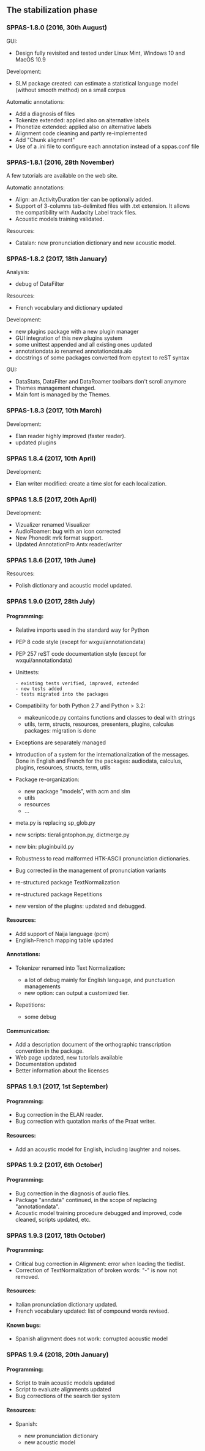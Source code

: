 ## The stabilization phase


### SPPAS-1.8.0 (2016, 30th August)

GUI:

- Design fully revisited and tested under Linux Mint, Windows 10 and MacOS 10.9

Development:

- SLM package created: can estimate a statistical language model (without 
  smooth method) on a small corpus

Automatic annotations:

- Add a diagnosis of files
- Tokenize extended: applied also on alternative labels
- Phonetize extended: applied also on alternative labels
- Alignment code cleaning and partly re-implemented
- Add "Chunk alignment"
- Use of a .ini file to configure each annotation instead of a sppas.conf file


### SPPAS-1.8.1 (2016, 28th November)

A few tutorials are available on the web site.

Automatic annotations:

- Align: an ActivityDuration tier can be optionally added.
- Support of 3-columns tab-delimited files with .txt extension. It allows the
  compatibility with Audacity Label track files.
- Acoustic models training validated.

Resources:

- Catalan: new pronunciation dictionary and new acoustic model.


### SPPAS-1.8.2 (2017, 18th January)

Analysis:

- debug of DataFilter

Resources:

- French vocabulary and dictionary updated

Development:

- new plugins package with a new plugin manager
- GUI integration of this new plugins system
- some unittest appended and all existing ones updated
- annotationdata.io renamed annotationdata.aio
- docstrings of some packages converted from epytext to reST syntax

GUI: 

- DataStats, DataFilter and DataRoamer toolbars don't scroll anymore
- Themes management changed.
- Main font is managed by the Themes.


### SPPAS-1.8.3 (2017, 10th March)

Development:

- Elan reader highly improved (faster reader).
- updated plugins


### SPPAS 1.8.4 (2017, 10th April)

Development:

- Elan writer modified: create a time slot for each localization.


### SPPAS 1.8.5 (2017, 20th April)

Development:

- Vizualizer renamed Visualizer
- AudioRoamer: bug with an icon corrected
- New Phonedit mrk format support.
- Updated AnnotationPro Antx reader/writer


### SPPAS 1.8.6 (2017, 19th June)

Resources:

- Polish dictionary and acoustic model updated.


### SPPAS 1.9.0 (2017, 28th July)

#### Programming:

- Relative imports used in the standard way for Python
- PEP 8 code style (except for wxgui/annotationdata)
- PEP 257 reST code documentation style (except for wxqui/annotationdata)
- Unittests:

      - existing tests verified, improved, extended
      - new tests added
      - tests migrated into the packages
      
- Compatibility for both Python 2.7 and Python > 3.2:

    - makeunicode.py contains functions and classes to deal with strings
    - utils, term, structs, resources, presenters, plugins, calculus packages:
      migration is done
      
- Exceptions are separately managed
- Introduction of a system for the internationalization of the messages. Done
  in English and French for the packages: audiodata, calculus, plugins, 
  resources, structs, term, utils
- Package re-organization:

    - new package "models", with acm and slm
    - utils 
    - resources
    - ...
    
- meta.py is replacing sp_glob.py
- new scripts: tieraligntophon.py, dictmerge.py
- new bin: pluginbuild.py
- Robustness to read malformed HTK-ASCII pronunciation dictionaries.
- Bug corrected in the management of pronunciation variants
- re-structured package TextNormalization
- re-structured package Repetitions
- new version of the plugins: updated and debugged.

#### Resources: 

- Add support of Naija language (pcm)
- English-French mapping table updated

#### Annotations:

- Tokenizer renamed into Text Normalization:

    - a lot of debug mainly for English language, and punctuation managements
    - new option: can output a customized tier.
    
- Repetitions:

    - some debug
  
#### Communication:

- Add a description document of the orthographic transcription convention
  in the package.
- Web page updated, new tutorials available
- Documentation updated
- Better information about the licenses


### SPPAS 1.9.1 (2017, 1st September)

#### Programming:

- Bug correction in the ELAN reader.
- Bug correction with quotation marks of the Praat writer.

#### Resources: 

- Add an acoustic model for English, including laughter and noises.


### SPPAS 1.9.2 (2017, 6th October)

#### Programming:

- Bug correction in the diagnosis of audio files.
- Package "anndata" continued, in the scope of replacing "annotationdata".
- Acoustic model training procedure debugged and improved, code cleaned, 
  scripts updated, etc.



### SPPAS 1.9.3 (2017, 18th October)

#### Programming:

- Critical bug correction in Alignment: error when loading the tiedlist.
- Correction of TextNormalization of broken words: "-" is now not removed.

#### Resources: 

- Italian pronunciation dictionary updated.
- French vocabulary updated: list of compound words revised.

#### Known bugs:

- Spanish alignment does not work: corrupted acoustic model


### SPPAS 1.9.4 (2018, 20th January)

#### Programming:

- Script to train acoustic models updated
- Script to evaluate alignments updated
- Bug corrections of the search tier system

#### Resources: 

- Spanish:
    
    - new pronunciation dictionary
    - new acoustic model


